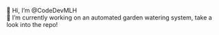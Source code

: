 👋 Hi, I’m @CodeDevMLH  
🌱 I’m currently working on an automated garden watering system, take a look into the repo!


<!---
CodeDevByMLH/CodeDevByMLH is a ✨ special ✨ repository because its `README.md` (this file) appears on your GitHub profile.
You can click the Preview link to take a look at your changes.
--->
